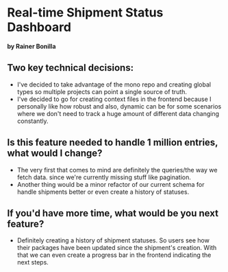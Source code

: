# Real-time Shipment Status Dashboard

**by Rainer Bonilla**

## Two key technical decisions:

- I've decided to take advantage of the mono repo and creating global types so
  multiple projects can point a single source of truth.
- I've decided to go for creating context files in the frontend because I
  personally like how robust and also, dynamic can be for some scenarios where
  we don't need to track a huge amount of different data changing constantly.

## Is this feature needed to handle 1 million entries, what would I change?

- The very first that comes to mind are definitely the queries/the way we fetch
  data. since we're currently missing stuff like pagination.
- Another thing would be a minor refactor of our current schema for handle
  shipments better or even create a history of statuses.

## If you'd have more time, what would be you next feature?

- Definitely creating a history of shipment statuses. So users see how their
  packages have been updated since the shipment's creation. With that we can
  even create a progress bar in the frontend indicating the next steps.
